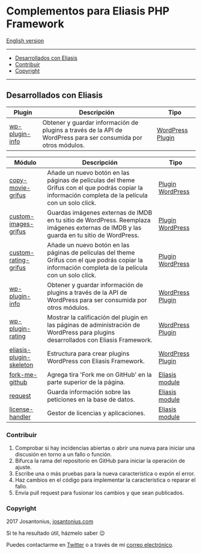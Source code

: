 # Complementos para Eliasis PHP Framework

[English version](README-ES.md)

---

- [Desarrollados con Eliasis](#desarrollados-con-eliasis)
- [Contribuir](#contribuir)
- [Copyright](#copyright)

---

## Desarrollados con Eliasis
| Plugin | Descripción | Tipo
| --- | --- | --- |
| [wp-plugin-info](https://github.com/Josantonius/WP_Plugin-Info) | Obtener y guardar información de plugins a través de la API de WordPress para ser consumida por otros módulos. | [WordPress Plugin](https://github.com/Josantonius/WP_Plugin-Info)

| Módulo | Descripción | Tipo
| --- | --- | --- |
| [copy-movie-grifus](https://github.com/Josantonius/Copy-Movie-Grifus.git) | Añade un nuevo botón en las páginas de películas del theme Grifus con el que podrás copiar la información completa de la película con un solo click. | [Plugin WordPress](https://github.com/Josantonius/Extensions-For-Grifus.git)
| [custom-images-grifus](https://github.com/Josantonius/Custom-Images-Grifus.git) | Guardas imágenes externas de IMDB en tu sitio de WordPress. Reemplaza imágenes externas de IMDB y las guarda en tu sitio de WordPress. | [Plugin WordPress](https://github.com/Josantonius/Extensions-For-Grifus.git)
| [custom-rating-grifus](https://github.com/Josantonius/Custom-Rating-Grifus.git) | Añade un nuevo botón en las páginas de películas del theme Grifus con el que podrás copiar la información completa de la película con un solo click. | [Plugin WordPress](https://github.com/Josantonius/Extensions-For-Grifus.git)
| [wp-plugin-info](https://github.com/Josantonius/WP_Plugin-Info) | Obtener y guardar información de plugins a través de la API de WordPress para ser consumida por otros módulos. | [WordPress Plugin](https://github.com/Josantonius/WP_Plugin-Info)
| [wp-plugin-rating](https://github.com/Josantonius/WP_Plugin-Rating) | Mostrar la calificación del plugin en las páginas de administración de WordPress para plugins desarrollados con Eliasis Framework. | [WordPress Plugin](https://github.com/Josantonius/WP_Plugin-Rating)
| [eliasis-plugin-skeleton](https://github.com/Eliasis-Framework/WordPress-Plugin) | Estructura para crear plugins WordPress con Eliasis Framework. | [WordPress Plugin](https://github.com/Eliasis-Framework/WordPress-Plugin)
| [fork-me-github](https://github.com/Eliasis-Framework/fork-me-github) | Agrega tira 'Fork me on GitHub' en la parte superior de la página. | [Eliasis module](https://github.com/Eliasis-Framework/Eliasis)
| [request](https://github.com/Eliasis-Framework/request) | Guarda información sobre las peticiones en la base de datos. | [Eliasis module](https://github.com/Eliasis-Framework/Eliasis)
| [license-handler](https://bitbucket.org/eliasis-framework/license-handler) | Gestor de licencias y aplicaciones. | [Eliasis module](https://github.com/Eliasis-Framework/Eliasis)

### Contribuir
1. Comprobar si hay incidencias abiertas o abrir una nueva para iniciar una discusión en torno a un fallo o función.
1. Bifurca la rama del repositorio en GitHub para iniciar la operación de ajuste.
1. Escribe una o más pruebas para la nueva característica o expón el error.
1. Haz cambios en el código para implementar la característica o reparar el fallo.
1. Envía pull request para fusionar los cambios y que sean publicados.

### Copyright

2017 Josantonius, [josantonius.com](https://josantonius.com/)

Si te ha resultado útil, házmelo saber :wink:

Puedes contactarme en [Twitter](https://twitter.com/Josantonius) o a través de mi [correo electrónico](mailto:hello@josantonius.com).